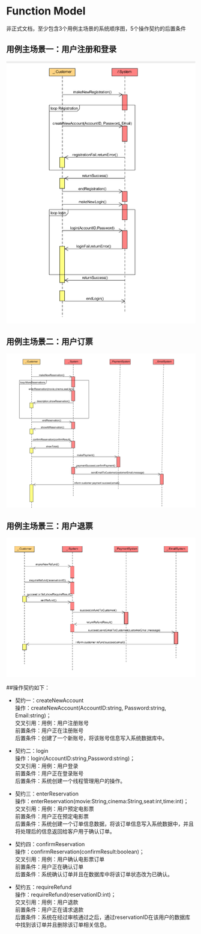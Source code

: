 # Function Model
非正式文档，至少包含3个用例主场景的系统顺序图，5个操作契约的后置条件
## 用例主场景一：用户注册和登录
![fuction_model1](../assets/images/SSD_registration_Login.png)

## 用例主场景二：用户订票
![fuction_model2](../assets/images/SSD_reservation.png)

## 用例主场景三：用户退票
![fuction_model3](../assets/images/SSD_refund.png)

##操作契约如下：  
 - 契约一：createNewAccount  
操作：createNewAccount(AccountID:string, Password:string, Email:string)；  
交叉引用：用例：用户注册账号  
前置条件：用户正在注册账号  
后置条件：创建了一个新账号，将该账号信息写入系统数据库中。  

 - 契约二：login  
操作：login(AccountID:string,Password:string)；  
交叉引用：用例：用户登录  
前置条件：用户正在登录账号  
后置条件：系统创建一个线程管理用户的操作。  

 - 契约三：enterReservation  
操作：enterReservation(movie:String,cinema:String,seat:int,time:int)；  
交叉引用：用例：用户预定电影票  
前置条件：用户正在预定电影票  
后置条件：系统创建一个订单信息数据，将该订单信息写入系统数据中，并且将处理后的信息返回给客户用于确认订单。  

 - 契约四：confirmReservation  
操作：confirmReservation(confirmResult:boolean)；  
交叉引用：用例：用户确认电影票订单  
前置条件：用户正在确认订单  
后置条件：系统确认订单并且在数据库中将该订单状态改为已确认。  

 - 契约五：requireRefund  
操作：requireRefund(reservationID:int)；  
交叉引用：用例：用户退款  
前置条件：用户正在请求退款  
后置条件：系统在经过审核通过之后，通过reservationID在该用户的数据库中找到该订单并且删除该订单相关信息。  
